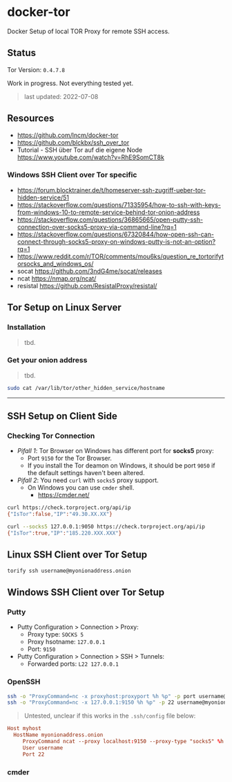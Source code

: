 # docker-tor

Docker Setup of local TOR Proxy for remote SSH access.

## Status

Tor Version: `0.4.7.8`

Work in progress. Not everything tested yet.

> last updated: 2022-07-08

## Resources

- <https://github.com/lncm/docker-tor>
- <https://github.com/blckbx/ssh_over_tor>
- Tutorial - SSH über Tor auf die eigene Node <https://www.youtube.com/watch?v=RhE9SomCT8k>

### Windows SSH Client over Tor specific

- <https://forum.blocktrainer.de/t/homeserver-ssh-zugriff-ueber-tor-hidden-service/51>
- <https://stackoverflow.com/questions/71335954/how-to-ssh-with-keys-from-windows-10-to-remote-service-behind-tor-onion-address>
- <https://stackoverflow.com/questions/36865665/open-putty-ssh-connection-over-socks5-proxy-via-command-line?rq=1>
- <https://stackoverflow.com/questions/67320844/how-open-ssh-can-connect-through-socks5-proxy-on-windows-putty-is-not-an-option?rq=1>
- <https://www.reddit.com/r/TOR/comments/mou6ks/question_re_tortorifytorsocks_and_windows_os/>
- socat <https://github.com/3ndG4me/socat/releases>
- ncat <https://nmap.org/ncat/>
- resistal <https://github.com/ResistalProxy/resistal/>

## Tor Setup on Linux Server

### Installation

> tbd.

### Get your onion address

> tbd.

```sh
sudo cat /var/lib/tor/other_hidden_service/hostname
```

---

## SSH Setup on Client Side

### Checking Tor Connection

- _Pifall 1_: Tor Browser on Windows has different port for **socks5** proxy:
  - Port `9150` for the Tor Browser.
  - If you install the Tor deamon on Windows, it should be port `9050` if the default settings haven't been altered.
- _Pifall 2_: You need `curl` with `socks5` proxy support.
  - On Windows you can use `cmder` shell.
    - <https://cmder.net/>

```sh
curl https://check.torproject.org/api/ip
{"IsTor":false,"IP":"49.30.XX.XX"}
```

```sh
curl --socks5 127.0.0.1:9050 https://check.torproject.org/api/ip
{"IsTor":true,"IP":"185.220.XXX.XXX"}
```

## Linux SSH Client over Tor Setup

```sh
torify ssh username@myonionaddress.onion
```

## Windows SSH Client over Tor Setup

### Putty

- Putty Configuration > Connection > Proxy:
  - Proxy type: `SOCKS 5`
  - Proxy hsotname: `127.0.0.1`
  - Port: `9150`
- Putty Configuration > Connection > SSH > Tunnels:
  - Forwarded ports: `L22 127.0.0.1`

### OpenSSH

```sh
ssh -o "ProxyCommand=nc -x proxyhost:proxyport %h %p" -p port username@host
ssh -o "ProxyCommand=nc -x 127.0.0.1:9150 %h %p" -p 22 username@myonionaddress.onion
```

> Untested, unclear if this works in the `.ssh/config` file below:

```conf
Host myhost
  HostName myonionaddress.onion
     ProxyCommand ncat --proxy localhost:9150 --proxy-type "socks5" %h %p
     User username
     Port 22
```

### cmder
